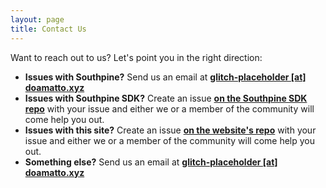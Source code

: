 ```yaml
---
layout: page
title: Contact Us
---
```


Want to reach out to us? Let's point you in the right direction:

- **Issues with Southpine?** Send us an email at **[glitch-placeholder \[at\] doamatto.xyz](mailto:glitch-placeholder@doamatto.xyz)**
- **Issues with Southpine SDK?** Create an issue **[on the Southpine SDK repo](https://github.com/playglitch/southpine-sdk/issues)** with your issue and either we or a member of the community will come help you out.
- **Issues with this site?** Create an issue **[on the website's repo](https://github.com/playglitch/glitch-site/issues)** with your issue and either we or a member of the community will come help you out.
- **Something else?** Send us an email at **[glitch-placeholder \[at\] doamatto.xyz](mailto:glitch-placeholder@doamatto.xyz)**
